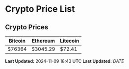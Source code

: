 # Crypto Price List

## Crypto Prices
| Bitcoin | Ethereum | Litecoin |
| ------- | -------- | -------- |
| $76364 | $3045.29 | $72.41 |
**Last Updated:** 2024-11-09 18:43 UTC
**Last Updated:** $DATE$
